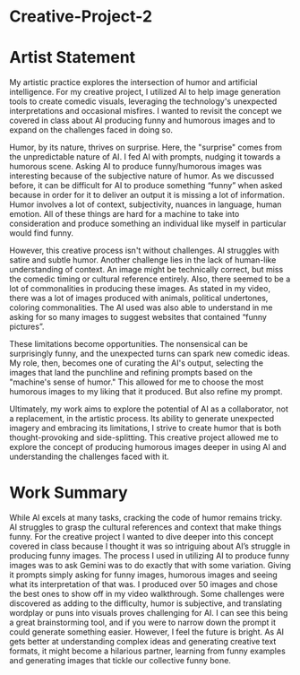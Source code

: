 # Creative-Project-2
# Artist Statement 
My artistic practice explores the intersection of humor and artificial intelligence. For my creative project, I utilized AI to help image generation tools to create comedic visuals, leveraging the technology's unexpected interpretations and occasional misfires. I wanted to revisit the concept we covered in class about AI producing funny and humorous images and to expand on the challenges faced in doing so.

Humor, by its nature, thrives on surprise. Here, the "surprise" comes from the unpredictable nature of AI. I fed AI with prompts, nudging it towards a humorous scene. Asking AI to produce funny/humorous images was interesting because of the subjective nature of humor. As we discussed before, it can be difficult for AI to produce something “funny” when asked because in order for it to deliver an output it is missing a lot of information. Humor involves a lot of context, subjectivity, nuances in language, human emotion. All of these things are hard for a machine to take into consideration and produce something an individual like myself in particular would find funny. 

However, this creative process isn't without challenges. AI struggles with satire and subtle humor. Another challenge lies in the lack of human-like understanding of context. An image might be technically correct, but miss the comedic timing or cultural reference entirely. Also, there seemed to be a lot of commonalities in producing these images. As stated in my video, there was a lot of images produced with animals, political undertones, coloring commonalities. The AI used was also able to understand in me asking for so many images to suggest websites that contained “funny pictures”. 

These limitations become opportunities. The nonsensical can be surprisingly funny, and the unexpected turns can spark new comedic ideas. My role, then, becomes one of curating the AI's output, selecting the images that land the punchline and refining prompts based on the "machine's sense of humor." This allowed for me to choose the most humorous images to my liking that it produced. But also refine my prompt. 

Ultimately, my work aims to explore the potential of AI as a collaborator, not a replacement, in the artistic process. Its ability to generate unexpected imagery and embracing its limitations, I strive to create humor that is both thought-provoking and side-splitting. This creative project allowed me to explore the concept of producing humorous images deeper in using AI and understanding the challenges faced with it. 


# Work Summary
While AI excels at many tasks, cracking the code of humor remains tricky. AI struggles to grasp the cultural references and context that make things funny. For the creative project I wanted to dive deeper into this concept covered in class because I thought it was so intriguing about AI’s struggle in producing funny images. The process I used in utilizing AI to produce funny images was to ask Gemini was to do exactly that with some variation. Giving it prompts simply asking for funny images, humorous images and seeing what its interpretation of that was. I produced over 50 images and chose the best ones to show off in my video walkthrough. Some challenges were discovered as adding to the difficulty, humor is subjective, and translating wordplay or puns into visuals proves challenging for AI. I can see this being a great brainstorming tool, and if you were to narrow down the prompt it could generate something easier. However, I feel the future is bright. As AI gets better at understanding complex ideas and generating creative text formats, it might become a hilarious partner, learning from funny examples and generating images that tickle our collective funny bone. 

